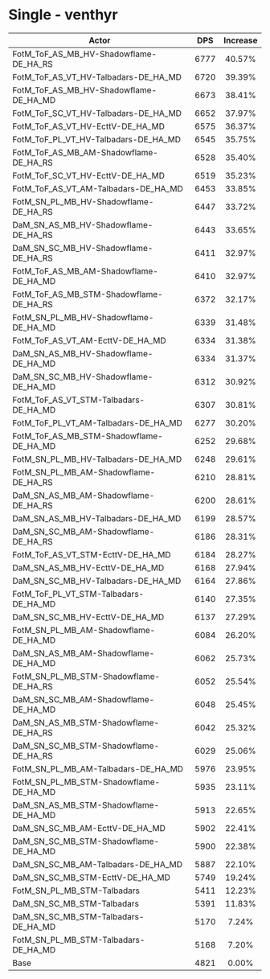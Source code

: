 # Single - venthyr
| Actor | DPS | Increase |
|---|:---:|:---:|
|FotM_ToF_AS_MB_HV-Shadowflame-DE_HA_RS|6777|40.57%|
|FotM_ToF_AS_VT_HV-Talbadars-DE_HA_MD|6720|39.39%|
|FotM_ToF_AS_MB_HV-Shadowflame-DE_HA_MD|6673|38.41%|
|FotM_ToF_SC_VT_HV-Talbadars-DE_HA_MD|6652|37.97%|
|FotM_ToF_AS_VT_HV-EcttV-DE_HA_MD|6575|36.37%|
|FotM_ToF_PL_VT_HV-Talbadars-DE_HA_MD|6545|35.75%|
|FotM_ToF_AS_MB_AM-Shadowflame-DE_HA_RS|6528|35.40%|
|FotM_ToF_SC_VT_HV-EcttV-DE_HA_MD|6519|35.23%|
|FotM_ToF_AS_VT_AM-Talbadars-DE_HA_MD|6453|33.85%|
|FotM_SN_PL_MB_HV-Shadowflame-DE_HA_RS|6447|33.72%|
|DaM_SN_AS_MB_HV-Shadowflame-DE_HA_RS|6443|33.65%|
|DaM_SN_SC_MB_HV-Shadowflame-DE_HA_RS|6411|32.97%|
|FotM_ToF_AS_MB_AM-Shadowflame-DE_HA_MD|6410|32.97%|
|FotM_ToF_AS_MB_STM-Shadowflame-DE_HA_RS|6372|32.17%|
|FotM_SN_PL_MB_HV-Shadowflame-DE_HA_MD|6339|31.48%|
|FotM_ToF_AS_VT_AM-EcttV-DE_HA_MD|6334|31.38%|
|DaM_SN_AS_MB_HV-Shadowflame-DE_HA_MD|6334|31.37%|
|DaM_SN_SC_MB_HV-Shadowflame-DE_HA_MD|6312|30.92%|
|FotM_ToF_AS_VT_STM-Talbadars-DE_HA_MD|6307|30.81%|
|FotM_ToF_PL_VT_AM-Talbadars-DE_HA_MD|6277|30.20%|
|FotM_ToF_AS_MB_STM-Shadowflame-DE_HA_MD|6252|29.68%|
|FotM_SN_PL_MB_HV-Talbadars-DE_HA_MD|6248|29.61%|
|FotM_SN_PL_MB_AM-Shadowflame-DE_HA_RS|6210|28.81%|
|DaM_SN_AS_MB_AM-Shadowflame-DE_HA_RS|6200|28.61%|
|DaM_SN_AS_MB_HV-Talbadars-DE_HA_MD|6199|28.57%|
|DaM_SN_SC_MB_AM-Shadowflame-DE_HA_RS|6186|28.31%|
|FotM_ToF_AS_VT_STM-EcttV-DE_HA_MD|6184|28.27%|
|DaM_SN_AS_MB_HV-EcttV-DE_HA_MD|6168|27.94%|
|DaM_SN_SC_MB_HV-Talbadars-DE_HA_MD|6164|27.86%|
|FotM_ToF_PL_VT_STM-Talbadars-DE_HA_MD|6140|27.35%|
|DaM_SN_SC_MB_HV-EcttV-DE_HA_MD|6137|27.29%|
|FotM_SN_PL_MB_AM-Shadowflame-DE_HA_MD|6084|26.20%|
|DaM_SN_AS_MB_AM-Shadowflame-DE_HA_MD|6062|25.73%|
|FotM_SN_PL_MB_STM-Shadowflame-DE_HA_RS|6052|25.54%|
|DaM_SN_SC_MB_AM-Shadowflame-DE_HA_MD|6048|25.45%|
|DaM_SN_AS_MB_STM-Shadowflame-DE_HA_RS|6042|25.32%|
|DaM_SN_SC_MB_STM-Shadowflame-DE_HA_RS|6029|25.06%|
|FotM_SN_PL_MB_AM-Talbadars-DE_HA_MD|5976|23.95%|
|FotM_SN_PL_MB_STM-Shadowflame-DE_HA_MD|5935|23.11%|
|DaM_SN_AS_MB_STM-Shadowflame-DE_HA_MD|5913|22.65%|
|DaM_SN_SC_MB_AM-EcttV-DE_HA_MD|5902|22.41%|
|DaM_SN_SC_MB_STM-Shadowflame-DE_HA_MD|5900|22.38%|
|DaM_SN_SC_MB_AM-Talbadars-DE_HA_MD|5887|22.10%|
|DaM_SN_SC_MB_STM-EcttV-DE_HA_MD|5749|19.24%|
|FotM_SN_PL_MB_STM-Talbadars|5411|12.23%|
|DaM_SN_SC_MB_STM-Talbadars|5391|11.83%|
|DaM_SN_SC_MB_STM-Talbadars-DE_HA_MD|5170|7.24%|
|FotM_SN_PL_MB_STM-Talbadars-DE_HA_MD|5168|7.20%|
|Base|4821|0.00%|

